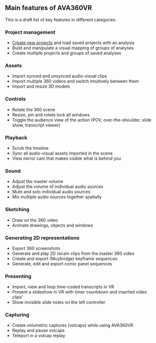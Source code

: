 ## Main features of AVA360VR

This is a draft list of key features in different categories.

### Project management
- [Create new projects](project.md) and load saved projects with an analysis
- Build and manipulate a visual mapping of groups of analyses
- Create multiple projects and groups of saved analyses

### Assets
- Import synced and unsynced audio-visual clips
- Import multiple 360 videos and switch intuitively between them
- Import and resize 3D models

### Controls
- Rotate the 360 scene
- Resize, pin and rotate lock all windows
- Toggle the audience view of the action (POV, over-the-shoulder, slide show, transcript viewer)

### Playback
- Scrub the timeline
- Sync all audio-visual assets imported in the scene
- View mirror cam that makes visible what is behind you

### Sound
- Adjust the master volume
- Adjust the volume of individual audio sources
- Mute and solo individual audio sources
- Mix multiple audio sources together spatially

### Sketching
- Draw on the 360 video
- Animate drawings, objects and windows

### Generating 2D representations
- Export 360 screenshots
- Generate and play 2D recam clips from the master 360 video
- Create and export (Muybridge) keyframe sequences
- Generate, edit and export comic panel sequences

### Presenting
- Import, view and loop time-coded transcripts in VR
- Present a slideshow in VR with timer countdown and inserted video clips'
- Show invisible slide notes on the left controller

### Capturing
- Create volumetric captures (volcaps) while using AVA360VR
- Replay and pause volcaps
- Teleport in a volcap replay

